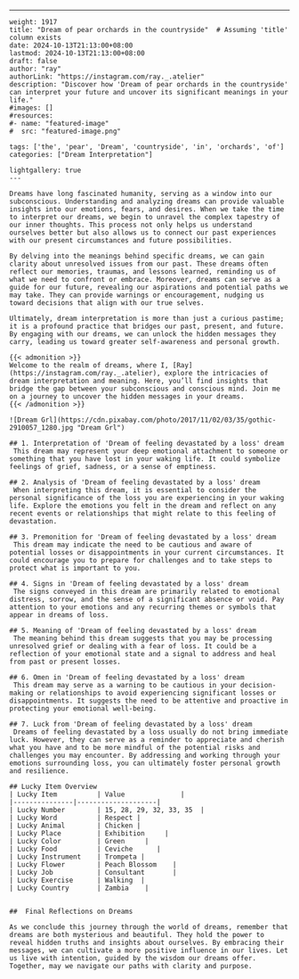 ---
    weight: 1917
    title: "Dream of pear orchards in the countryside"  # Assuming 'title' column exists
    date: 2024-10-13T21:13:00+08:00
    lastmod: 2024-10-13T21:13:00+08:00
    draft: false
    author: "ray"
    authorLink: "https://instagram.com/ray._.atelier"
    description: "Discover how 'Dream of pear orchards in the countryside' can interpret your future and uncover its significant meanings in your life."
    #images: []
    #resources:
    #- name: "featured-image"
    #  src: "featured-image.png"
    
    tags: ['the', 'pear', 'Dream', 'countryside', 'in', 'orchards', 'of']
    categories: ["Dream Interpretation"]
    
    lightgallery: true
    ---
    
    Dreams have long fascinated humanity, serving as a window into our subconscious. Understanding and analyzing dreams can provide valuable insights into our emotions, fears, and desires. When we take the time to interpret our dreams, we begin to unravel the complex tapestry of our inner thoughts. This process not only helps us understand ourselves better but also allows us to connect our past experiences with our present circumstances and future possibilities.
    
    By delving into the meanings behind specific dreams, we can gain clarity about unresolved issues from our past. These dreams often reflect our memories, traumas, and lessons learned, reminding us of what we need to confront or embrace. Moreover, dreams can serve as a guide for our future, revealing our aspirations and potential paths we may take. They can provide warnings or encouragement, nudging us toward decisions that align with our true selves.
    
    Ultimately, dream interpretation is more than just a curious pastime; it is a profound practice that bridges our past, present, and future. By engaging with our dreams, we can unlock the hidden messages they carry, leading us toward greater self-awareness and personal growth.
    
    {{< admonition >}}
    Welcome to the realm of dreams, where I, [Ray](https://instagram.com/ray._.atelier), explore the intricacies of dream interpretation and meaning. Here, you’ll find insights that bridge the gap between your subconscious and conscious mind. Join me on a journey to uncover the hidden messages in your dreams.
    {{< /admonition >}}
    
    ![Dream Grl](https://cdn.pixabay.com/photo/2017/11/02/03/35/gothic-2910057_1280.jpg "Dream Grl")
    
    ## 1. Interpretation of 'Dream of feeling devastated by a loss' dream
     This dream may represent your deep emotional attachment to someone or something that you have lost in your waking life. It could symbolize feelings of grief, sadness, or a sense of emptiness. 
    
    ## 2. Analysis of 'Dream of feeling devastated by a loss' dream
     When interpreting this dream, it is essential to consider the personal significance of the loss you are experiencing in your waking life. Explore the emotions you felt in the dream and reflect on any recent events or relationships that might relate to this feeling of devastation. 
    
    ## 3. Premonition for 'Dream of feeling devastated by a loss' dream
     This dream may indicate the need to be cautious and aware of potential losses or disappointments in your current circumstances. It could encourage you to prepare for challenges and to take steps to protect what is important to you. 
    
    ## 4. Signs in 'Dream of feeling devastated by a loss' dream
     The signs conveyed in this dream are primarily related to emotional distress, sorrow, and the sense of a significant absence or void. Pay attention to your emotions and any recurring themes or symbols that appear in dreams of loss. 
    
    ## 5. Meaning of 'Dream of feeling devastated by a loss' dream
     The meaning behind this dream suggests that you may be processing unresolved grief or dealing with a fear of loss. It could be a reflection of your emotional state and a signal to address and heal from past or present losses. 
    
    ## 6. Omen in 'Dream of feeling devastated by a loss' dream
     This dream may serve as a warning to be cautious in your decision-making or relationships to avoid experiencing significant losses or disappointments. It suggests the need to be attentive and proactive in protecting your emotional well-being. 
    
    ## 7. Luck from 'Dream of feeling devastated by a loss' dream
     Dreams of feeling devastated by a loss usually do not bring immediate luck. However, they can serve as a reminder to appreciate and cherish what you have and to be more mindful of the potential risks and challenges you may encounter. By addressing and working through your emotions surrounding loss, you can ultimately foster personal growth and resilience.
    
    ## Lucky Item Overview
    | Lucky Item          | Value              |
    |---------------|--------------------|
    | Lucky Number        | 15, 28, 29, 32, 33, 35  |
    | Lucky Word          | Respect |
    | Lucky Animal        | Chicken |
    | Lucky Place         | Exhibition     |
    | Lucky Color         | Green     |
    | Lucky Food          | Ceviche      |
    | Lucky Instrument    | Trompeta |
    | Lucky Flower        | Peach Blossom    |
    | Lucky Job           | Consultant       |
    | Lucky Exercise      | Walking  |
    | Lucky Country       | Zambia    |
    
    
    ##  Final Reflections on Dreams
    
    As we conclude this journey through the world of dreams, remember that dreams are both mysterious and beautiful. They hold the power to reveal hidden truths and insights about ourselves. By embracing their messages, we can cultivate a more positive influence in our lives. Let us live with intention, guided by the wisdom our dreams offer. Together, may we navigate our paths with clarity and purpose.
    